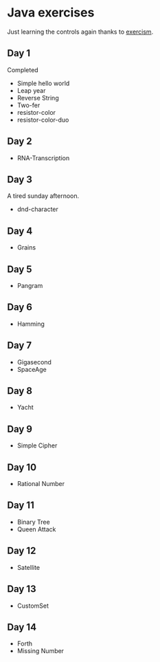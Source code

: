# Java exercises
Just learning the controls again thanks to [exercism](https://exercism.io).

## Day 1
Completed 
- Simple hello world
- Leap year
- Reverse String
- Two-fer
- resistor-color
- resistor-color-duo

## Day 2
- RNA-Transcription

## Day 3

A tired sunday afternoon.

- dnd-character

## Day 4
- Grains

## Day 5
- Pangram

## Day 6
- Hamming

## Day 7
- Gigasecond
- SpaceAge

## Day 8
- Yacht

## Day 9
- Simple Cipher

## Day 10
- Rational Number

## Day 11
- Binary Tree
- Queen Attack

## Day 12
- Satellite

## Day 13
- CustomSet

## Day 14
- Forth
- Missing Number